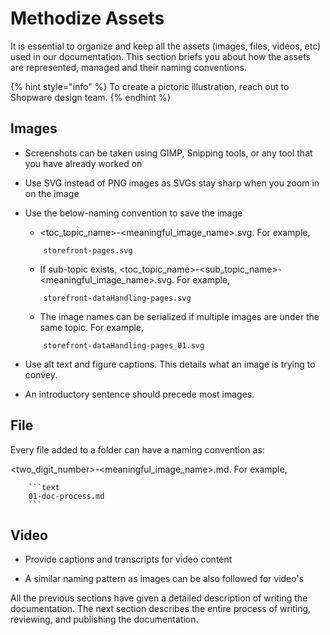 # Methodize Assets

It is essential to organize and keep all the assets (images, files, videos, etc) used in our documentation. This section briefs you about how the assets are represented, managed and their naming conventions.

{% hint style="info" %} To create a pictoric illustration, reach out to Shopware design team.
{% endhint %}

## Images

* Screenshots can be taken using GIMP, Snipping tools, or any tool that you have already worked on

* Use SVG instead of PNG images as SVGs stay sharp when you zoom in on the image

* Use the below-naming convention to save the image

    * <toc_topic_name>-<meaningful_image_name>.svg. For example,

    ```text
        storefront-pages.svg 
    ```

    * If sub-topic exists, <toc_topic_name>-<sub_topic_name>-<meaningful_image_name>.svg. For example,

    ```text
        storefront-dataHandling-pages.svg 
    ```

    * The image names can be serialized if multiple images are under the same topic. For example,

    ```text
        storefront-dataHandling-pages_01.svg 
    ```

* Use alt text and figure captions. This details what an image is trying to convey.

* An introductory sentence should precede most images.

## File

Every file added to a folder can have a naming convention as:

<two_digit_number>-<meaningful_image_name>.md. For example,

        ```text
        01-doc-process.md
        ```

## Video

* Provide captions and transcripts for video content

* A similar naming pattern as images can be also followed for video's

All the previous sections have given a detailed description of writing the documentation. The next section describes the entire process of writing, reviewing, and publishing the documentation.

